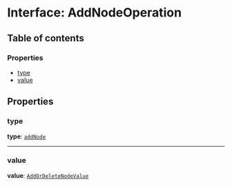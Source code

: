 # Interface: AddNodeOperation

## Table of contents

### Properties

* [type](/auto-docs/editor/interfaces/AddNodeOperation.md#type)
* [value](/auto-docs/editor/interfaces/AddNodeOperation.md#value)

## Properties

### type

**type**: [`addNode`](/auto-docs/editor/enums/OperationType.md#addnode)

***

### value

**value**: [`AddOrDeleteNodeValue`](/auto-docs/editor/interfaces/AddOrDeleteNodeValue.md)
